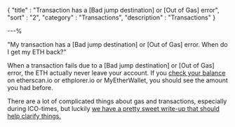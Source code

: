 {
"title"       : "Transaction has a [Bad jump destination] or [Out of Gas] error",
"sort"        : "2",
"category"    : "Transactions",
"description" : "Transactions"
}

---%


"My transaction has a  [Bad jump destination] or [Out of Gas] error. When do I get my ETH back?"

When a transaction fails due to a [Bad jump destination] or [Out of Gas] error, the ETH actually never leave your account. If you [check your balance](https://myetherwallet.github.io/knowledge-base/how-do-i-check-the-balance-of-my-account) on etherscan.io or ethplorer.io or MyEtherWallet, you should see the amount you had before.

There are a lot of complicated things about gas and transactions, especially during ICO-times, but luckily [we have a pretty sweet write-up that should help clarify things.](https://myetherwallet.github.io/knowledge-base/what-is-gas)

